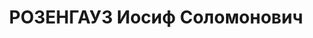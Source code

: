 ---
title: РОЗЕНГАУЗ Иосиф Соломонович
description: 'Род. в 1905, Украина, Полтавская обл., г. Кременчуг, еврей, обр.: высшее,
  б/п. Проживал: Украинская ССР, г. Харьков, Радиальная, 8, дом специалистов. Инженер-строитель,
  гл. инженер стр-ва "Донводопровода"

  Арестован 16.04.1937. Обв. по ст. 54-10 ч.1, 54-11 (участник контрреволюционной
  троцкистской организации). Приговор: ВК ВС СССР, 31.10.1937 – ВМН. Расстрелян 01.11.1937,
  г.Киев.

  Реабилитирован 04.07.1957'
---